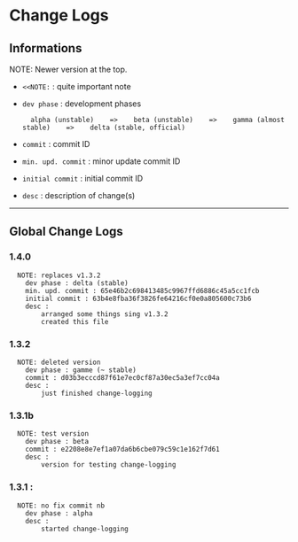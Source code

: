 # Change Logs

## Informations

NOTE: Newer version at the top.

* `<<NOTE:` : quite important note
* `dev phase` : development phases

        alpha (unstable)    =>    beta (unstable)    =>    gamma (almost stable)    =>    delta (stable, official)

* `commit` : commit ID
* `min. upd. commit` : minor update commit ID
* `initial commit` : initial commit ID
* `desc` : description of change(s)

---

## Global Change Logs

### 1.4.0
```
  NOTE: replaces v1.3.2
    dev phase : delta (stable)
    min. upd. commit : 65e46b2c698413485c9967ffd6886c45a5cc1fcb
    initial commit : 63b4e8fba36f3826fe64216cf0e0a805600c73b6
    desc :
        arranged some things sing v1.3.2
        created this file
```

### 1.3.2
```
  NOTE: deleted version
    dev phase : gamme (~ stable)
    commit : d03b3ecccd87f61e7ec0cf87a30ec5a3ef7cc04a
    desc :
        just finished change-logging
```

### 1.3.1b
```
  NOTE: test version
    dev phase : beta
    commit : e2208e8e7ef1a07da6b6cbe079c59c1e162f7d61
    desc :
        version for testing change-logging
```
### 1.3.1 :
```
  NOTE: no fix commit nb
    dev phase : alpha
    desc :
        started change-logging
```
